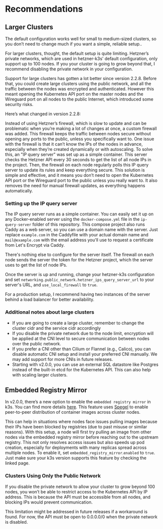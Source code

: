 # Recommendations

## Larger Clusters

The default configuration works well for small to medium-sized clusters, so you don’t need to change much if you want a simple, reliable setup..

For larger clusters, thought, the default setup is quite limiting. Hetzner’s private networks, which are used in hetzner-k3s' default configuration, only support up to 100 nodes. If you your cluster is going to grow beyond that, I recommend disabling the private network in your configuration.

Support for large clusters has gotten a lot better since version 2.2.8. Before that, you could create large clusters using the public network, and all the traffic between the nodes was encrypted and authenticated. However this meant opening the Kubernetes API port on the master nodes and the Wireguard port on all nodes to the public Internet, which introduced some security risks.

Here’s what changed in version 2.2.8:

Instead of using Hetzner’s firewall, which is slow to update and can be problematic when you’re making a lot of changes at once, a custom firewall was added. This firewall keeps the traffic between nodes secure without opening any ports to the public, unless you specifically want to.
One issue with the firewall is that it can’t know the IPs of the nodes in advance, especially when they’re created dynamically or with autoscaling. To solve this, an "IP query server" was set up as a simple container. This server checks the Hetzner API every 30 seconds to get the list of all node IPs in the project. Then, the firewall on each node regularly polls this IP query server to update its rules and keep everything secure. This solution is simple and effective, and it means you don’t need to open the Kubernetes API port or the Wireguard port to the public unless you really want to. It also removes the need for manual firewall updates, as everything happens automatically.

### Setting up the IP query server

The IP query server runs as a simple container. You can easily set it up on any Docker-enabled server using the `docker-compose.yml` file in the `ip-query-server` folder of this repository. This compose project also runs Caddy as a web server, so you can use a domain name with the server. Just replace `example.com` in the Caddyfile with your actual domain name and `mail@example.com` with the email address you'll use to request a certificate from Let's Encrypt via Caddy.

There's nothing else to configure for the server itself. The firewall on each node sends the server the token for the Hetzner project, which the server uses to get the list of node IPs.

Once the server is up and running, change your hetzner-k3s configuration and set `networking.public_network.hetzner_ips_query_server_url` to your server's URL, and `use_local_firewall` to `true`.

For a production setup, I recommend having two instances of the server behind a load balancer for better availability.

### Additional notes about large clusters

- If you are going to create a large cluster, remember to change the cluster cidr and the service cidr accordingly
- If you disable the private network due to the node limit, encryption will be applied at the CNI level to secure communication between nodes over the public network.
- If you prefer a CNI other than Cilium or Flannel (e.g., Calico), you can disable automatic CNI setup and install your preferred CNI manually. We may add support for more CNIs in future releases.
- Starting with v2.0.0, you can use an external SQL datastore like Postgres instead of the built-in etcd for the Kubernetes API. This can also help with scaling larger clusters.

## Embedded Registry Mirror

In v2.0.0, there’s a new option to enable the `embedded registry mirror` in k3s. You can find more details [here](https://docs.k3s.io/installation/registry-mirror). This feature uses [Spegel](https://github.com/spegel-org/spegel) to enable peer-to-peer distribution of container images across cluster nodes.

This can help in situations where nodes face issues pulling images because their IPs have been blocked by registries (due to past misuse or similar reasons). With this setup, a node will first try pulling an image from other nodes via the embedded registry mirror before reaching out to the upstream registry. This not only resolves access issues but also speeds up pod creation, especially for deployments with many replicas spread across multiple nodes. To enable it, set `embedded_registry_mirror`.`enabled` to `true`. Just make sure your k3s version supports this feature by checking the linked page.

### Clusters Using Only the Public Network

If you disable the private network to allow your cluster to grow beyond 100 nodes, you won’t be able to restrict access to the Kubernetes API by IP address. This is because the API must be accessible from all nodes, and blocking IPs would prevent communication.

This limitation might be addressed in future releases if a workaround is found. For now, the API must be open to 0.0.0.0/0 when the private network is disabled.
